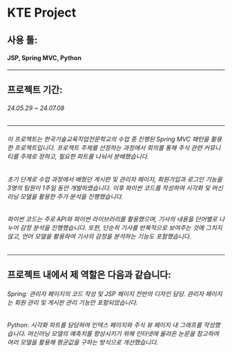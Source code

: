 # KTE Project

## 사용 툴:

#### JSP, Spring MVC, Python
---
## 프로젝트 기간:

###### 24.05.29 ~ 24.07.08
---
###### 이 프로젝트는 한국기술교육직업전문학교의 수업 중 진행된 Spring MVC 패턴을 활용한 프로젝트입니다. 프로젝트 주제를 선정하는 과정에서 회의를 통해 주식 관련 커뮤니티를 주제로 정하고, 필요한 파트를 나눠서 분배했습니다.

###### 초기 단계로 수업 과정에서 배웠던 게시판 및 관리자 페이지, 회원가입과 로그인 기능을 3명의 팀원이 1주일 동안 개발하였습니다. 이후 파이썬 코드를 작성하여 시각화 및 머신러닝 모델을 활용한 주가 분석을 진행했습니다.

###### 파이썬 코드는 주로 API와 파이썬 라이브러리를 활용했으며, 기사의 내용을 단어별로 나누어 감정 분석을 진행했습니다. 또한, 단순히 기사를 반복적으로 보여주는 것에 그치지 않고, 언어 모델을 활용하여 기사의 감정을 분석하는 기능도 포함했습니다.
---
## 프로젝트 내에서 제 역할은 다음과 같습니다:

###### Spring: 관리자 페이지의 코드 작성 및 JSP 페이지 전반의 디자인 담당. 관리자 페이지는 회원 관리 및 게시판 관리 기능만 포함되었습니다.
###### Python: 시각화 파트를 담당하여 인덱스 페이지와 주식 뷰 페이지 내 그래프를 작성했습니다. 머신러닝 모델의 예측치를 향상시키기 위해 인터넷에 올라온 논문을 참고하여 여러 모델을 활용해 평균값을 구하는 방식으로 개선했습니다.

